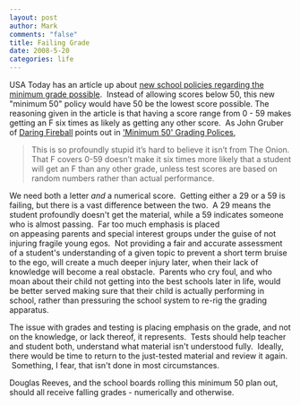 ```yaml
--- 
layout: post
author: Mark
comments: "false"
title: Failing Grade
date: 2008-5-20
categories: life
---
```

USA Today has an article up about <a title="At some schools, failure goes from zero to 50" href="http://www.usatoday.com/news/education/2008-05-18-zeroes-main_N.htm">new school policies regarding the minimum grade possible</a>.  Instead of allowing scores below 50, this new "minimum 50" policy would have 50 be the lowest score possible. The reasoning given in the article is that having a score range from 0 - 59 makes getting an F six times as likely as getting any other score.  As John Gruber of <a title="Daring Fireball" href="http://daringfireball.net">Daring Fireball</a> points out in <a title="'Minimum 50' Grading Policies" href="http://daringfireball.net/linked/2008/may#mon-19-minimum_50">'Minimum 50' Grading Polices</a>,
<blockquote>This is so profoundly stupid it’s hard to believe it isn’t from The Onion. That F covers 0-59 doesn’t make it six times more likely that a student will get an F than any other grade, unless test scores are based on random numbers rather than actual performance.</blockquote>
We need both a letter <em>and</em> a numerical score.  Getting either a 29 or a 59 is failing, but there is a vast difference between the two.  A 29 means the student profoundly doesn't get the material, while a 59 indicates someone who is almost passing.  Far too much emphasis is placed on appeasing parents and special interest groups under the guise of not injuring fragile young egos.  Not providing a fair and accurate assessment of a student's understanding of a given topic to prevent a short term bruise to the ego, will create a much deeper injury later, when their lack of knowledge will become a real obstacle.  Parents who cry foul, and who moan about their child not getting into the best schools later in life, would be better served making sure that their child is actually performing in school, rather than pressuring the school system to re-rig the grading apparatus.

The issue with grades and testing is placing emphasis on the grade, and not on the knowledge, or lack thereof, it represents.  Tests should help teacher and student both, understand what material isn't understood fully.  Ideally, there would be time to return to the just-tested material and review it again.  Something, I fear, that isn't done in most circumstances.

Douglas Reeves, and the school boards rolling this minimum 50 plan out, should all receive falling grades - numerically and otherwise.
